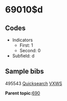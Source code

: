 # 69010$d

## Codes

-   Indicators
    -   First: 1
    -   Second: 0
-   Subfield: d

## Sample bibs

495543 [Quicksearch](https://search.library.yale.edu/catalog/495543) [VXWS](http://prodorbis.library.yale.edu:7014/vxws/GetHoldingsService?bibId=495543)

**Parent topic:**[690](../../tags/690/690.md)

